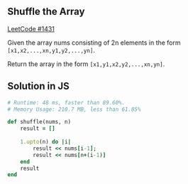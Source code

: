 ## Shuffle the Array

[LeetCode #1431](https://leetcode.com/problems/shuffle-the-array/)

Given the array nums consisting of 2n elements in the form `[x1,x2,...,xn,y1,y2,...,yn]`.

Return the array in the form `[x1,y1,x2,y2,...,xn,yn]`.

## Solution in JS

```rb
# Runtime: 48 ms, faster than 89.60%.
# Memory Usage: 210.7 MB, less than 61.85% 

def shuffle(nums, n)
    result = []
    
    1.upto(n) do |i|
        result << nums[i-1];
        result << nums[n+(i-1)]
    end
    result
end
```